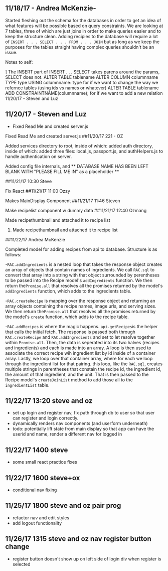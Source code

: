 ## 11/18/17 - Andrea McKenzie-
Started fleshing out the schema for the databases in order to get an idea of what features will be possible based on query constraints. We are looking at 7 tables, three of which are just joins in order to make queries easier and to keep the structure clean. Adding recipies to the database will require a lot of `INSERT . . . SELECT . . . FROM . . . JOIN` but as long as we keep the purposes for the tables straight having complex queries shouldn't be an issue.

Notes to self:

]
The INSERT part of INSERT . . . SELECT takes parens around the params, SELECT does not.
ALTER TABLE tablename ALTER COLUMN columnname TYPE type USING columnname::type for if we want to change the way we refernce tables (using ids vs names or whatever)
ALTER TABLE tablename ADD CONSTRAINTNAME(columnname); for if we want to add a new relation
11/20/17 - Steven and Luz


## 11/20/17 - Steven and Luz
- Fixed Read Me and created server.js

Fixed Read Me and created server.js
##11/20/17 221 - OZ

Added services directory to root, inside of which: added auth directory, inside of which: added three files: local.js, passport.js, and authHelpers.js to handle authentication on server.

Added config file internals, and ** DATABASE NAME HAS BEEN LEFT BLANK WITH "PLEASE FILL ME IN" as a placeholder **

##11/21/17 10:30 Steve

Fix React
##11/21/17 11:00 Ozzy

Makes MainDisplay Component
##11/21/17 11:46 Steven

Make recipelist component w dummy data
##11/21/17 12:40 Ozmang

Made recipethumbnail and attached it to recipe list

1. Made recipethumbnail and attached it to recipe list

##11/22/17 Andrea McKenzie

Completed model for adding recipes from api to database. Structure is as follows:

-`RAC.addIngredients` is a nested loop that takes the response object creates an array of objects that contain names of ingredients. We call `RAC.sql` to convert that array into a string with that object surrounded by perentheses to be passed into the Recipe model's `addIngredients` function. We then return the`Promise.all` that resolves all the promises returned by the model's `addIngredients` function, which adds to the ingredients table.

-`RAC.createRecipe` is mapping over the response object and returning an array objects containing the recipe names, image urls, and serving sizes. We then return the`Promise.all` that resolves all the promises returned by the model's `create` function, which adds to the recipe table.

-`RAC.addRecipes` is where the magic happens. `api.getRecipes`is the helper that calls the initial fetch. The response is passed both through `RAC.createRecipe` and `RAC.addIngredients` and set to let resolve together within `Promise.all`. Then, the data is seperated into its two halves (recipes and ingredients) and each is made into an array. A loop is then used to associate the correct recipe wih ingredient list by id inside of a container array. Lastly, we loop over that container array, where for each we loop through the ingredient list for that pairing. this loop, like the `RAC.sql`, creates multiple strings in parentheses that constain the recipe id, the ingredient id, the amount of that ingredient, and the unit. That is then passed to the Recipe model's `createJoinList` method to add those all to the `ingredientList` table.

## 11/22/17 13:20 steve and oz
- set up login and register nav, fix path through db to user so that user can register and login correctly.
- dynamically renders nav components (and userform underneath)
- todo: potentially lift state from main display so that app can have the userid and name, render a different nav for logged in

## 11/22/17 1400 steve
- some small react practice fixes

## 11/22/17 1600 steve+ox
- conditional nav fixing

## 11/25/17 1800 steve and oz pair prog
- refactor nav and edit styles
- add logout functionality

## 11/26/17 1315 steve and oz nav register button change
- register button doesn't show up on left side of login div when register is selected